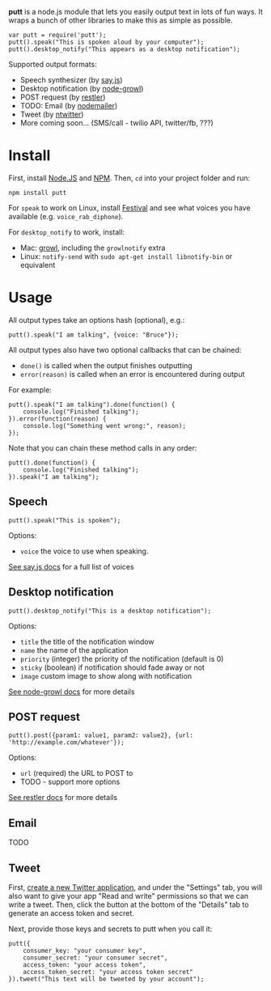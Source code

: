 **putt** is a node.js module that lets you easily output text in lots of fun ways. It wraps a bunch of other libraries to make this as simple as possible.

    var putt = require('putt');
    putt().speak("This is spoken aloud by your computer");
    putt().desktop_notify("This appears as a desktop notification");

Supported output formats:

* Speech synthesizer (by [say.js](https://github.com/Marak/say.js))
* Desktop notification (by [node-growl](https://github.com/visionmedia/node-growl))
* POST request (by [restler](https://github.com/danwrong/restler))
* TODO: Email (by [nodemailer](https://github.com/andris9/nodemailer))
* Tweet (by [ntwitter](https://github.com/AvianFlu/ntwitter))
* More coming soon... (SMS/call - twilio API, twitter/fb, ???)

# Install

First, install [Node.JS](http://nodejs.org/) and [NPM](http://npmjs.org/). Then, `cd` into your project folder and run:

    npm install putt

For `speak` to work on Linux, install [Festival](http://www.cstr.ed.ac.uk/projects/festival/) and see what voices you have available (e.g. `voice_rab_diphone`).

For `desktop_notify` to work, install:

* Mac: [growl](http://code.google.com/p/growl/downloads/list), including the `growlnotify` extra
* Linux: `notify-send` with `sudo apt-get install libnotify-bin` or equivalent

# Usage

All output types take an options hash (optional), e.g.:

    putt().speak("I am talking", {voice: "Bruce"});

All output types also have two optional callbacks that can be chained:

* `done()` is called when the output finishes outputting
* `error(reason)` is called when an error is encountered during output

For example:

    putt().speak("I am talking").done(function() {
        console.log("Finished talking");
    }).error(function(reason) {
        console.log("Something went wrong:", reason);
    });

Note that you can chain these method calls in any order:

    putt().done(function() {
        console.log("Finished talking");
    }).speak("I am talking");

## Speech

    putt().speak("This is spoken");
    
Options:

* `voice` the voice to use when speaking.

[See say.js docs](https://github.com/Marak/say.js) for a full list of voices

## Desktop notification

    putt().desktop_notify("This is a desktop notification");

Options:

* `title` the title of the notification window
* `name` the name of the application
* `priority` (integer) the priority of the notification (default is 0)
* `sticky` (boolean) if notification should fade away or not
* `image` custom image to show along with notification

[See node-growl docs](https://github.com/visionmedia/node-growl) for more details

## POST request

    putt().post({param1: value1, param2: value2}, {url: 'http://example.com/whatever'});

Options:

* `url` (required) the URL to POST to
* TODO - support more options

[See restler docs](https://github.com/danwrong/restler) for more details

## Email

TODO

## Tweet

First, [create a new Twitter application](https://dev.twitter.com/apps/new), and under the "Settings" tab, you will also want to give your app "Read and write" permissions so that we can write a tweet. Then, click the button at the bottom of the "Details" tab to generate an access token and secret.

Next, provide those keys and secrets to putt when you call it:

    putt({
        consumer_key: "your consumer key",
        consumer_secret: "your consumer secret",
        access_token: "your access token",
        access_token_secret: "your access token secret"
    }).tweet("This text will be tweeted by your account");
